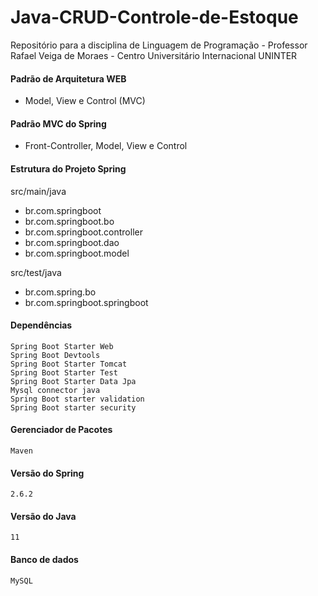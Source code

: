 # Java-CRUD-Controle-de-Estoque
Repositório para a disciplina de Linguagem de Programação - Professor Rafael Veiga de Moraes - Centro Universitário Internacional UNINTER

<!DOCTYPE html>
<head></head>
<body>
  <section class="arquitetura_mvc">
    <h4>Padrão de Arquitetura WEB</h4>
    <ul>
      <li>Model, View e Control (MVC)</li>
    <ul>
  </section><!--arquitetura_mvc-->
      
  <section class="padrao_mvc_spring">
    <h4>Padrão MVC do Spring</h4>
    <ul>
      <li>Front-Controller, Model, View e Control</li>
    <ul>
  </section><!--padrao_mvc_spring-->    
   
  <section class="estrutura_do_projeto">
    <h4>Estrutura do Projeto Spring</h4>
    <p>src/main/java</p>
    <ul>
      <li>br.com.springboot</li>
      <li>br.com.springboot.bo</li>
      <li>br.com.springboot.controller</li>
      <li>br.com.springboot.dao</li>
      <li>br.com.springboot.model</li>
    </ul>
    <p>src/test/java</p>
    <ul>
      <li>br.com.spring.bo</li>
      <li>br.com.springboot.springboot</li>
    </ul>
  </section><!--estrutura_do_projeto-->
      
  <section class="dependencias">
    <h4>Dependências</h4>

    Spring Boot Starter Web
    Spring Boot Devtools
    Spring Boot Starter Tomcat
    Spring Boot Starter Test
    Spring Boot Starter Data Jpa
    Mysql connector java 
    Spring Boot starter validation
    Spring Boot starter security
  </section><!--dependências-->
      
  <section class="gerenciador_de_pacotes">
    <h4>Gerenciador de Pacotes</h4>
    
    Maven
  </section><!--gerenciador_de_pacotes-->
      
  <section class="versao_do_spring">
    <h4>Versão do Spring</h4>
    
    2.6.2
  </section><!--versao_do_spring-->
 
  <section class="versao_do_java">
    <h4>Versão do Java</h4>
    
    11
  </section><!--versao_do_java-->
  
  <section class="banco_de_dados">
    <h4>Banco de dados</h4>
    
    MySQL
  </section><!--banco_de_dados-->
 <!--     
  <hr>   
      <section class="instrução">
        <h4>Para executar o projeto em seu dispositivo</h4>
      </section>Instrução-->
</body>
</html>
